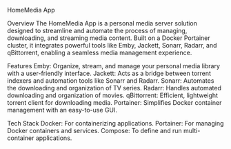 HomeMedia App

Overview
The HomeMedia App is a personal media server solution designed to streamline and automate the process of managing, downloading, and streaming media content. 
Built on a Docker Portainer cluster, it integrates powerful tools like Emby, Jackett, Sonarr, Radarr, and qBittorrent, enabling a seamless media management experience.


Features
Emby: Organize, stream, and manage your personal media library with a user-friendly interface.
Jackett: Acts as a bridge between torrent indexers and automation tools like Sonarr and Radarr.
Sonarr: Automates the downloading and organization of TV series.
Radarr: Handles automated downloading and organization of movies.
qBittorrent: Efficient, lightweight torrent client for downloading media.
Portainer: Simplifies Docker container management with an easy-to-use GUI.


Tech Stack
Docker: For containerizing applications.
Portainer: For managing Docker containers and services.
Compose: To define and run multi-container applications.